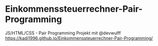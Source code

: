 # Einkommenssteuerrechner-Pair-Programming

JS/HTML/CSS - Pair Programming Projekt mit @devwulff
https://kadi1996.github.io/Einkommenssteuerrechner-Pair-Programming/

